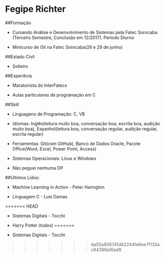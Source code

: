 # Fegipe Richter
##Formação
- Cursando Análise e Desenvolvimento de Sistemas pela Fatec Sorocaba (Terceiro Semestre, Conclusão em 12/2017). Período Diurno


- Minicurso de Git na Fatec Sorocaba(28 e 29 de junho)

##Estado Civil
- Solteiro

##Experiêcia
- Maratonista do InterFatecs


- Aulas particulares de programação em C

##Skill
- Linguagens de Programação: C, VB


- Idiomas: Inglês(leitura muito boa, conversação boa, escrita boa, audição muito boa), Espanhol(leitura boa, conversação regular, audição regular, escrita regular)


- Ferramentas: Git(com GitHub), Banco de Dados Oracle, Pacote Office(Word, Excel, Power Point, Access)


- Sistemas Operacionais: Linux e Windows


- Não peguei nenhuma DP

##Ultimos Lidos:
- Machine Learning in Action - Peter Harington


- Linguagem C - Luis Damas

<<<<<<< HEAD
- Sistemas Digitais - Tocchi

- Harry Potter (todos)
=======

- Sistemas Digitais - Tocchi
>>>>>>> da05a908741d82244fe6ee7f132ac84389a16ad8
